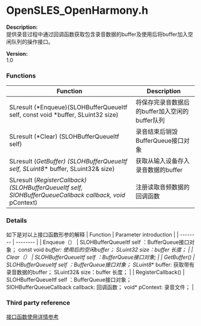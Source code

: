 # OpenSLES_OpenHarmony.h


**Description:**  
提供录音过程中通过回调函数获取包含录音数据的buffer及使用后将buffer加入空闲队列的操作接口。

**Version:**  
1.0


### Functions  
  | Function | Description | 
| -------- | -------- |
| SLresult (*Enqueue)(SLOHBufferQueueItf self, const void *buffer, SLuint32 size) | 将保存完录音数据后的buffer加入空闲的buffer队列 |
| SLresult (*Clear) (SLOHBufferQueueItf self) | 录音结束后销毁BufferQueue接口对象 |
| SLresult (*GetBuffer) (SLOHBufferQueueItf self, SLuint8** buffer, SLuint32& size) | 获取从输入设备存入录音数据的buffer |
| SLresult (*RegisterCallback) (SLOHBufferQueueItf self, SlOHBufferQueueCallback callback, void* pContext) | 注册读取音频数据的回调函数 |



### **Details**
如下是对以上接口函数形参的解释
  | Function | Parameter introduction | 
| -------- | -------- |
| Enqueue（） |  SLOHBufferQueueItf self ：BufferQueue接口对象； const void *buffer: 使用后的空闲buffer； SLuint32 size：buffer 长度； |
| Clear（） |  SLOHBufferQueueItf self ：BufferQueue接口对象; |
| GetBuffer() |  SLOHBufferQueueItf self ：BufferQueue接口对象；  SLuint8** buffer: 获取带有录音数据的buffer； SLuint32& size：buffer 长度； |
| RegisterCallback() | SLOHBufferQueueItf self ：BufferQueue接口对象；  SlOHBufferQueueCallback callback: 回调函数；  void* pContext: 录音文件； |


### **Third party reference**

[接口函数使用详情参考](https://gitee.com/openharmony/third_party_opensles/blob/master/api/1.0.1/OpenSLES.h)